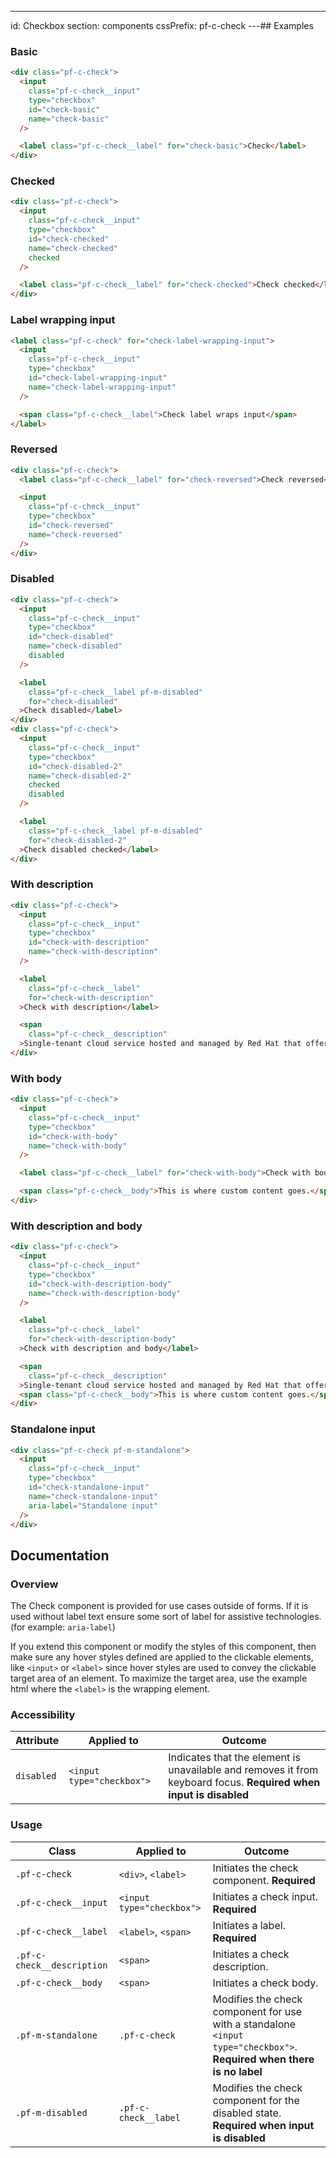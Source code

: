 ---
id: Checkbox
section: components
cssPrefix: pf-c-check
---## Examples

### Basic

```html
<div class="pf-c-check">
  <input
    class="pf-c-check__input"
    type="checkbox"
    id="check-basic"
    name="check-basic"
  />

  <label class="pf-c-check__label" for="check-basic">Check</label>
</div>

```

### Checked

```html
<div class="pf-c-check">
  <input
    class="pf-c-check__input"
    type="checkbox"
    id="check-checked"
    name="check-checked"
    checked
  />

  <label class="pf-c-check__label" for="check-checked">Check checked</label>
</div>

```

### Label wrapping input

```html
<label class="pf-c-check" for="check-label-wrapping-input">
  <input
    class="pf-c-check__input"
    type="checkbox"
    id="check-label-wrapping-input"
    name="check-label-wrapping-input"
  />

  <span class="pf-c-check__label">Check label wraps input</span>
</label>

```

### Reversed

```html
<div class="pf-c-check">
  <label class="pf-c-check__label" for="check-reversed">Check reversed</label>

  <input
    class="pf-c-check__input"
    type="checkbox"
    id="check-reversed"
    name="check-reversed"
  />
</div>

```

### Disabled

```html
<div class="pf-c-check">
  <input
    class="pf-c-check__input"
    type="checkbox"
    id="check-disabled"
    name="check-disabled"
    disabled
  />

  <label
    class="pf-c-check__label pf-m-disabled"
    for="check-disabled"
  >Check disabled</label>
</div>
<div class="pf-c-check">
  <input
    class="pf-c-check__input"
    type="checkbox"
    id="check-disabled-2"
    name="check-disabled-2"
    checked
    disabled
  />

  <label
    class="pf-c-check__label pf-m-disabled"
    for="check-disabled-2"
  >Check disabled checked</label>
</div>

```

### With description

```html
<div class="pf-c-check">
  <input
    class="pf-c-check__input"
    type="checkbox"
    id="check-with-description"
    name="check-with-description"
  />

  <label
    class="pf-c-check__label"
    for="check-with-description"
  >Check with description</label>

  <span
    class="pf-c-check__description"
  >Single-tenant cloud service hosted and managed by Red Hat that offers high-availability enterprise-grade clusters in a virtual private cloud on AWS od GCP.</span>
</div>

```

### With body

```html
<div class="pf-c-check">
  <input
    class="pf-c-check__input"
    type="checkbox"
    id="check-with-body"
    name="check-with-body"
  />

  <label class="pf-c-check__label" for="check-with-body">Check with body</label>

  <span class="pf-c-check__body">This is where custom content goes.</span>
</div>

```

### With description and body

```html
<div class="pf-c-check">
  <input
    class="pf-c-check__input"
    type="checkbox"
    id="check-with-description-body"
    name="check-with-description-body"
  />

  <label
    class="pf-c-check__label"
    for="check-with-description-body"
  >Check with description and body</label>

  <span
    class="pf-c-check__description"
  >Single-tenant cloud service hosted and managed by Red Hat that offers high-availability enterprise-grade clusters in a virtual private cloud on AWS od GCP.</span>
  <span class="pf-c-check__body">This is where custom content goes.</span>
</div>

```

### Standalone input

```html
<div class="pf-c-check pf-m-standalone">
  <input
    class="pf-c-check__input"
    type="checkbox"
    id="check-standalone-input"
    name="check-standalone-input"
    aria-label="Standalone input"
  />
</div>

```

## Documentation

### Overview

The Check component is provided for use cases outside of forms. If it is used without label text ensure some sort of label for assistive technologies. (for example: `aria-label`)

If you extend this component or modify the styles of this component, then make sure any hover styles defined are applied to the clickable elements, like `<input>` or `<label>` since hover styles are used to convey the clickable target area of an element. To maximize the target area, use the example html where the `<label>` is the wrapping element.

### Accessibility

| Attribute  | Applied to                | Outcome                                                                                                           |
| ---------- | ------------------------- | ----------------------------------------------------------------------------------------------------------------- |
| `disabled` | `<input type="checkbox">` | Indicates that the element is unavailable and removes it from keyboard focus. **Required when input is disabled** |

### Usage

| Class                      | Applied to                | Outcome                                                                                                               |
| -------------------------- | ------------------------- | --------------------------------------------------------------------------------------------------------------------- |
| `.pf-c-check`              | `<div>`, `<label>`        | Initiates the check component. **Required**                                                                           |
| `.pf-c-check__input`       | `<input type="checkbox">` | Initiates a check input. **Required**                                                                                 |
| `.pf-c-check__label`       | `<label>`, `<span>`       | Initiates a label. **Required**                                                                                       |
| `.pf-c-check__description` | `<span>`                  | Initiates a check description.                                                                                        |
| `.pf-c-check__body`        | `<span>`                  | Initiates a check body.                                                                                               |
| `.pf-m-standalone`         | `.pf-c-check`             | Modifies the check component for use with a standalone `<input type="checkbox">`. **Required when there is no label** |
| `.pf-m-disabled`           | `.pf-c-check__label`      | Modifies the check component for the disabled state. **Required when input is disabled**                              |
